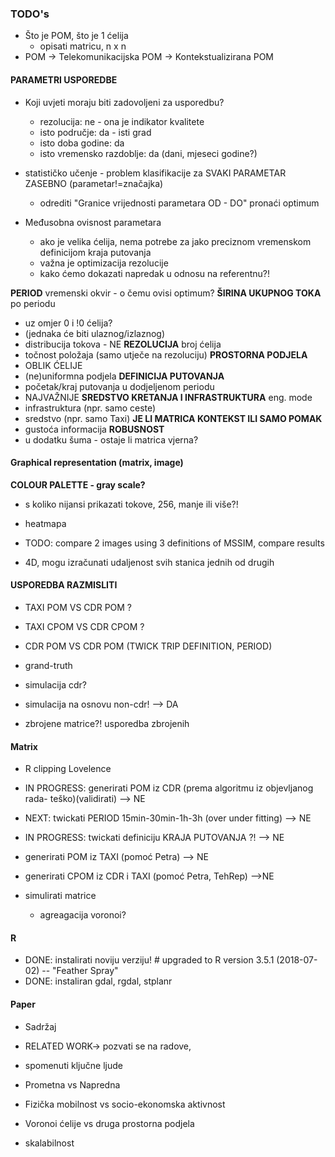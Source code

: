 ### TODO's
* Što je POM, što je 1 ćelija
   * opisati matricu, n x n
* POM -> Telekomunikacijska POM -> Kontekstualizirana POM

#### **PARAMETRI USPOREDBE**
* Koji uvjeti moraju biti zadovoljeni za usporedbu?
   * rezolucija: ne - ona je indikator kvalitete
   * isto područje: da - isti grad
   * isto doba godine: da
   * isto vremensko razdoblje: da (dani, mjeseci godine?)

* statističko učenje - problem klasifikacije za SVAKI PARAMETAR ZASEBNO (parametar!=značajka)
  - odrediti "Granice vrijednosti parametara OD - DO" pronaći optimum

* Međusobna ovisnost parametara
  - ako je velika ćelija, nema potrebe za jako preciznom vremenskom definicijom kraja putovanja
  - važna je optimizacija rezolucije
  - kako ćemo dokazati napredak u odnosu na referentnu?!

**PERIOD** vremenski okvir - o čemu ovisi optimum?
**ŠIRINA UKUPNOG TOKA** po periodu 
   * uz omjer 0 i !0 ćelija?
   * (jednaka će biti ulaznog/izlaznog)
   * distribucija tokova - NE
**REZOLUCIJA** broj ćelija
   * točnost položaja (samo utječe na rezoluciju)
**PROSTORNA PODJELA**
   * OBLIK ĆELIJE
   * (ne)uniformna podjela
**DEFINICIJA PUTOVANJA**
   *  početak/kraj putovanja u dodjeljenom periodu
   *  NAJVAŽNIJE
**SREDSTVO KRETANJA I INFRASTRUKTURA**   eng. mode
   * infrastruktura (npr. samo ceste)
   * sredstvo (npr. samo Taxi)
**JE LI MATRICA KONTEKST ILI SAMO POMAK**
   * gustoća informacija
**ROBUSNOST** 
   * u dodatku šuma - ostaje li matrica vjerna? 

#### Graphical representation (matrix, image)

**COLOUR PALETTE - gray scale?**
   * s koliko nijansi prikazati tokove, 256, manje ili više?!

* heatmapa
* TODO: compare 2 images using 3 definitions of MSSIM, compare results
* 4D, mogu izračunati udaljenost svih stanica jednih od drugih

#### **USPOREDBA** RAZMISLITI
* TAXI POM VS CDR POM ?
* TAXI CPOM VS CDR CPOM ?
* CDR POM VS CDR POM (TWICK TRIP DEFINITION, PERIOD)
* grand-truth

* simulacija cdr?
* simulacija na osnovu non-cdr! --> DA
* zbrojene matrice?! usporedba zbrojenih

#### Matrix
* R clipping Lovelence

* IN PROGRESS: generirati POM iz CDR (prema algoritmu iz objevljanog rada- teško)(validirati) --> NE
* NEXT: twickati PERIOD 15min-30min-1h-3h (over under fitting) --> NE
* IN PROGRESS: twickati definiciju KRAJA PUTOVANJA ?! --> NE

* generirati POM iz TAXI (pomoć Petra) --> NE
* generirati CPOM iz CDR i TAXI (pomoć Petra, TehRep) -->NE

* simulirati matrice 
   * agreagacija voronoi?

#### R
* DONE: instalirati noviju verziju! # upgraded to R version 3.5.1 (2018-07-02) -- "Feather Spray"
* DONE: instaliran gdal, rgdal, stplanr

#### Paper

*  Sadržaj
*  RELATED WORK-> pozvati se na radove, 
*  spomenuti ključne ljude

* Prometna vs Napredna
* Fizička mobilnost vs socio-ekonomska aktivnost

* Voronoi ćelije vs druga prostorna podjela
* skalabilnost

